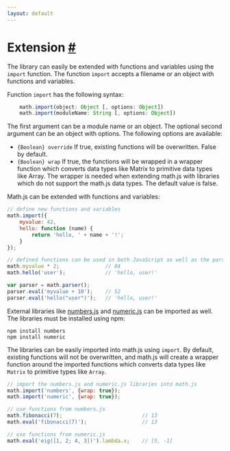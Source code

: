 ```yaml
---
layout: default
---
```


<h1 id="extension">Extension <a href="#extension" title="Permalink">#</a></h1>

The library can easily be extended with functions and variables using the
`import` function. The function `import` accepts a filename or an object with
functions and variables.

Function `import` has the following syntax:

```js
    math.import(object: Object [, options: Object])
    math.import(moduleName: String [, options: Object])
```

The first argument can be a module name or an object. The optional second
argument can be an object with options. The following options are available:

- `{Boolean} override`
  If true, existing functions will be overwritten. False by default.
- `{Boolean} wrap`
  If true, the functions will be wrapped in a wrapper function which
  converts data types like Matrix to primitive data types like Array.
  The wrapper is needed when extending math.js with libraries which do not
  support the math.js data types. The default value is false.

Math.js can be extended with functions and variables:

```js
// define new functions and variables
math.import({
    myvalue: 42,
    hello: function (name) {
        return 'hello, ' + name + '!';
    }
});

// defined functions can be used in both JavaScript as well as the parser
math.myvalue * 2;               // 84
math.hello('user');             // 'hello, user!'

var parser = math.parser();
parser.eval('myvalue + 10');    // 52
parser.eval('hello("user")');   // 'hello, user!'
```

External libraries like
[numbers.js](https://github.com/sjkaliski/numbers.js) and
[numeric.js](http://numericjs.com/) can be imported as well.
The libraries must be installed using npm:

    npm install numbers
    npm install numeric

The libraries can be easily imported into math.js using `import`. By default,
existing functions will not be overwritten, and math.js will create a wrapper
function around the imported functions which converts data types like `Matrix`
to primitive types like `Array`.

```js
// import the numbers.js and numeric.js libraries into math.js
math.import('numbers', {wrap: true});
math.import('numeric', {wrap: true});

// use functions from numbers.js
math.fibonacci(7);                          // 13
math.eval('fibonacci(7)');                  // 13

// use functions from numeric.js
math.eval('eig([1, 2; 4, 3])').lambda.x;    // [5, -1]
```
